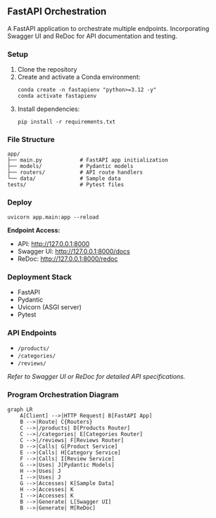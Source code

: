 ## FastAPI Orchestration 

A FastAPI application to orchestrate multiple endpoints. Incorporating Swagger UI and ReDoc for API documentation and testing.


### Setup

1. Clone the repository
2. Create and activate a Conda environment:
   ```
   conda create -n fastapienv "python>=3.12 -y"
   conda activate fastapienv
   ```
3. Install dependencies:
   ```
   pip install -r requirements.txt
   ```

### File Structure

```
app/
├── main.py            # FastAPI app initialization
├── models/            # Pydantic models
├── routers/           # API route handlers
└── data/              # Sample data
tests/                 # Pytest files
```


### Deploy

```
uvicorn app.main:app --reload
```

**Endpoint Access:**
- API: http://127.0.0.1:8000
- Swagger UI: http://127.0.0.1:8000/docs
- ReDoc: http://127.0.0.1:8000/redoc


### Deployment Stack

- FastAPI
- Pydantic
- Uvicorn (ASGI server)
- Pytest

### API Endpoints

- `/products/`
- `/categories/`
- `/reviews/`

*Refer to Swagger UI or ReDoc for detailed API specifications.*

### Program Orchestration Diagram


```mermaid
graph LR
    A[Client] -->|HTTP Request| B[FastAPI App]
    B -->|Route| C{Routers}
    C -->|/products| D[Products Router]
    C -->|/categories| E[Categories Router]
    C -->|/reviews| F[Reviews Router]
    D -->|Calls| G[Product Service]
    E -->|Calls| H[Category Service]
    F -->|Calls| I[Review Service]
    G -->|Uses| J[Pydantic Models]
    H -->|Uses| J
    I -->|Uses| J
    G -->|Accesses| K[Sample Data]
    H -->|Accesses| K
    I -->|Accesses| K
    B -->|Generate| L[Swagger UI]
    B -->|Generate| M[ReDoc]